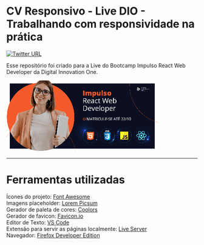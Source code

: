 # CV Responsivo - Live DIO - Trabalhando com responsividade na prática

[![Twitter URL](https://img.shields.io/twitter/url/https/twitter.com/theleoad.svg?style=social&label=%20%40theleoad)](https://twitter.com/theleoad)

Esse repositório foi criado para a Live do Bootcamp Impulso React Web Developer da Digital Innovation One.

![AnVIL Image](./img/readme-bootcamp-image.png 'Bootcamp Impulso React Web Developer')

---

# Ferramentas utilizadas

Ícones do projeto: [Font Awesome](https://fontawesome.com/)  
Imagens placeholder: [Lorem Picsum](https://picsum.photos/)  
Gerador de paleta de cores: [Coolors](https://coolors.co)  
Gerador de favicon: [Favicon.io](https://link-url-here.org)  
Editor de Texto: [VS Code](https://code.visualstudio.com/)  
Extensão para servir as páginas localmente: [Live Server](https://marketplace.visualstudio.com/items?itemName=ritwickdey.LiveServer)  
Navegador: [Firefox Developer Edition](https://www.mozilla.org/pt-BR/firefox/developer/)

